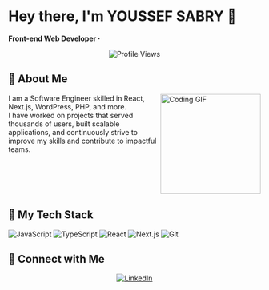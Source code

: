 # Hey there, I'm YOUSSEF SABRY 👋

**Front-end Web Developer ·**

 

<p align="center">
  <img src="https://komarev.com/ghpvc/?username=yousefdergham&style=for-the-badge" alt="Profile Views"/>
</p>

## 🚀 About Me

<img align="right" src="https://c.tenor.com/_DOBjnGspYAAAAAM/code-coding.gif" width="200" alt="Coding GIF"/>

I am a Software Engineer skilled in React, Next.js, WordPress, PHP, and more. <br/>
I have worked on projects that served thousands of users, built scalable applications, and continuously strive to improve my skills and contribute to impactful teams.




<br clear="right"/>

## 🔧 My Tech Stack

![JavaScript](https://img.shields.io/badge/JavaScript-F7DF1E?logo=javascript&logoColor=black)
![TypeScript](https://img.shields.io/badge/TypeScript-3178C6?logo=typescript&logoColor=white)
![React](https://img.shields.io/badge/React-61DAFB?logo=react&logoColor=black)
![Next.js](https://img.shields.io/badge/Next.js-black?logo=next.js&logoColor=white)
![Git](https://img.shields.io/badge/Git-F05032?logo=git&logoColor=white)

 
## 🔗 Connect with Me

<div align="center">
  
[![LinkedIn]([https://img.shields.io/badge/LinkedIn-0077B5?style=for-the-badge&logo=linkedin&logoColor=white)](https://linkedin.com/in/yousefdergham](https://www.linkedin.com/in/youssef-sabry-abdelatty/))

</div>
